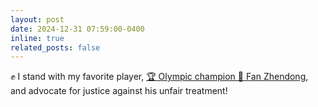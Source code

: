 ```yaml
---
layout: post
date: 2024-12-31 07:59:00-0400
inline: true
related_posts: false
---
```


✊ I stand with my favorite player, [🏆 Olympic champion 🏓 Fan Zhendong](https://www.instagram.com/fanzhendong9248/), and advocate for justice against his unfair treatment!
